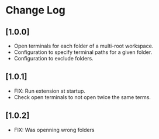 # Change Log

## [1.0.0]

- Open terminals for each folder of a multi-root workspace.
- Configuration to specify terminal paths for a given folder.
- Configuration to exclude folders.

## [1.0.1]

- FIX: Run extension at startup.
- Check open terminals to not open twice the same terms.

## [1.0.2]

- FIX: Was openning wrong folders
